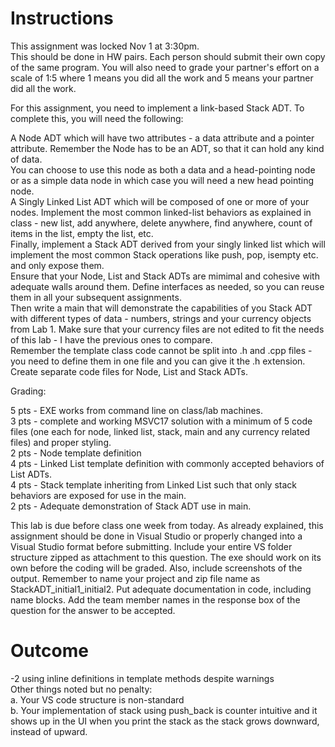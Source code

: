 # Instructions
This assignment was locked Nov 1 at 3:30pm.
<br />This should be done in HW pairs.  Each person should submit their own copy of the same program.  You will also need to grade your partner's effort on a scale of 1:5 where 1 means you did all the work and 5 means your partner did all the work.

 

For this assignment, you need to implement a link-based Stack ADT.  To complete this, you will need the following:

 

A Node ADT which will have two attributes - a data attribute and a pointer attribute.  Remember the Node has to be an ADT, so that it can hold any kind of data.
<br />You can choose to use this node as both a data and a head-pointing node or as a simple data node in which case you will need a new head pointing node.
<br />A Singly Linked List ADT which will be composed of one or more of your nodes.  Implement the most common linked-list behaviors as explained in class - new list, add anywhere, delete anywhere, find anywhere, count of items in the list, empty the list, etc.
<br />Finally, implement a Stack ADT derived from your singly linked list which will implement the most common Stack operations like push, pop, isempty etc. and only expose them.
<br />Ensure that your Node, List and Stack ADTs are mimimal and cohesive with adequate walls around them.  Define interfaces as needed, so you can reuse them in all your subsequent assignments.
<br />Then write a main that will demonstrate the capabilities of you Stack ADT with different types of data - numbers, strings and your currency objects from Lab 1. Make sure that your currency files are not edited to fit the needs of this lab - I have the previous ones to compare.
<br />Remember the template class code cannot be split into .h and .cpp files - you need to define them in one file and you can give it the .h extension. Create separate code files for Node, List and Stack ADTs.
 

Grading:

5 pts - EXE works from command line on class/lab machines.
<br />3 pts - complete and working MSVC17 solution with a minimum of 5 code files (one each for node, linked list, stack, main and any currency related files) and proper styling.
<br />2 pts - Node template definition
<br />4 pts - Linked List template definition with commonly accepted behaviors of List ADTs.
<br />4 pts - Stack template inheriting from Linked List such that only stack behaviors are exposed for use in the main.
<br />2 pts - Adequate demonstration of Stack ADT use in main.
 

This lab is due before class one week from today. As already explained, this assignment should be done in Visual Studio or properly changed into a Visual Studio format before submitting. Include your entire VS folder structure zipped as attachment to this question.  The exe should work on its own before the coding will be graded. Also, include screenshots of the output. Remember to name your project and zip file name as StackADT_initial1_initial2. Put adequate documentation in code, including name blocks. Add the team member names in the response box of the question for the answer to be accepted.

# Outcome
-2 using inline definitions in template methods despite warnings
<br />Other things noted but no penalty:
<br />a. Your VS code structure is non-standard
<br />b. Your implementation of stack using push_back is counter intuitive and it shows up in the UI when you print the stack as the stack grows downward, instead of upward.